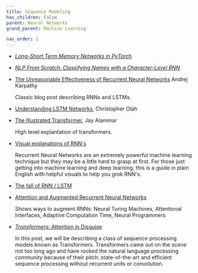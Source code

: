 ```yaml
---
title: Sequence Modeling
has_children: False
parent: Neural Networks
grand_parent: Machine Learning

nav_order: 1
---
```




- [*Long-Short Term Memory Networks in PyTorch*](https://pytorch.org/tutorials/beginner/nlp/sequence_models_tutorial.html)

- [*NLP From Scratch: Classifying Names with a Character-Level RNN*](https://pytorch.org/tutorials/intermediate/char_rnn_classification_tutorial.html)

- [The Unreasonable Effectiveness of Recurrent Neural Networks](http://karpathy.github.io/2015/05/21/rnn-effectiveness/) Andrej Karpathy

   Classic blog post describing RNNs and LSTMs.

- [Understanding LSTM Networks](https://colah.github.io/posts/2015-08-Understanding-LSTMs/), Christopher Olah

- [The Illustrated Transformer](http://jalammar.github.io/illustrated-transformer/), Jay Alammar

   High level explantation of transformers.

- [Visual explanations of RNN's](https://youtu.be/LHXXI4-IEns)

    Recurrent Neural Networks are an extremely powerful machine learning technique but they may be a little hard to grasp at first. For those just getting into machine learning and deep learning, this is a guide in plain English with helpful visuals to help you grok RNN's.

- [The fall of RNN / LSTM](https://towardsdatascience.com/the-fall-of-rnn-lstm-2d1594c74ce0)

- [Attention and Augmented Recurrent Neural Networks](https://distill.pub/2016/augmented-rnns/)

   Shows ways to augment RNNs: Neural Turing Machines, Attentional Interfaces, Adaptive Computation Time, Neural Programmers

- [*Transformers*: Attention in Disguise](https://www.mihaileric.com/posts/transformers-attention-in-disguise/)

   In this post, we will be describing a class of sequence processing models known as Transformers. Transformers came out on the scene not too long ago and have rocked the natural language processing community because of their pitch: state-of-the-art and efficient sequence processing without recurrent units or convolution.
